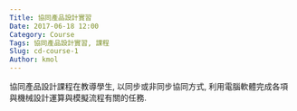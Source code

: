 ```yaml
---
Title: 協同產品設計實習
Date: 2017-06-18 12:00
Category: Course
Tags: 協同產品設計實習, 課程
Slug: cd-course-1
Author: kmol
---
```


協同產品設計課程在教導學生, 以同步或非同步協同方式, 利用電腦軟體完成各項與機械設計運算與模擬流程有關的任務.

<!-- PELICAN_END_SUMMARY -->